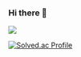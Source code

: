 ### Hi there 👋
<img src="https://img.shields.io/badge/C++-3DDC84?style=flat-square&logo=Android&logoColor=white"/>

[![Solved.ac Profile](http://mazassumnida.wtf/api/v2/generate_badge?boj=yun990112)](https://solved.ac/yun990112/)

<!--
**NaYoonYeol/NaYoonYeol** is a ✨ _special_ ✨ repository because its `README.md` (this file) appears on your GitHub profile.

Here are some ideas to get you started:

- 🔭 I’m currently working on ...
- 🌱 I’m currently learning ...
- 👯 I’m looking to collaborate on ...
- 🤔 I’m looking for help with ...
- 💬 Ask me about ...
- 📫 How to reach me: ...
- 😄 Pronouns: ...
- ⚡ Fun fact: ...
-->
